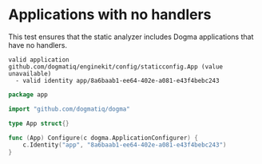 # Applications with no handlers

This test ensures that the static analyzer includes Dogma applications that have
no handlers.

```au:output au:group=matrix
valid application github.com/dogmatiq/enginekit/config/staticconfig.App (value unavailable)
  - valid identity app/8a6baab1-ee64-402e-a081-e43f4bebc243
```

```go au:input au:group=matrix
package app

import "github.com/dogmatiq/dogma"

type App struct{}

func (App) Configure(c dogma.ApplicationConfigurer) {
	c.Identity("app", "8a6baab1-ee64-402e-a081-e43f4bebc243")
}
```
